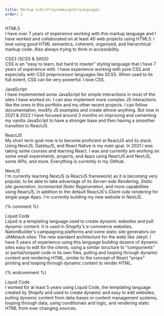 ```yaml
---
title: Markup &<br>Programming<br>Languages
order: 1
---
```


<p><span class="font-light">HTML5</span><br>I have over 7 years of experience working with this markup language and I have worked and collaborated on at least 40 web projects using HTML5. I love using good HTML semantics, coherent, organized, and hierarchical markup code. Also always trying to think in accessibility.</p>

<p><span class="font-light">CSS3 (SCSS & SASS)</span><br>CSS is an "easy to learn, but hard to master" styling language that I have 7 years of experience with. I have experience working with pure CSS and especially with CSS preprocessor languages like SCSS<!--SASS--><!-- or Less-->. <!--CSS, -->When used to its full extent, CSS can be very powerful.<!-- Modern web responsive design is all in the CSS, it was stablished to be no longer in the HTML and styles should be independent from structure.--><!-- You may want to re-size your screen and check out this portfolio in responsive, that will show some CSS skills.--> I love CSS.</p><!--Knowing and using CSS well can be very, very powerful.-->

<p><span class="font-light">JavaScript</span><br><!--Although most of the sites I have worked on have at least some JavaScript for simple interactions, plus I also implemented more complex JS and many playful elements through all this portfolio website and my two latest sites, following some documentation and making hundreds of modifications to adapt everything with purpose into my unique designs and websites, like this one on every page. -->I <!--took a basic JS course in the past and -->have implemented some JavaScript for simple interactions in most of the sites I have worked on. I can also implement more complex JS interactions like the ones in this portfolio and my other recent projects. I can follow documentation, modify <!--experimental -->JS examples and create almost anything. But now in 2021 & 2022 I have focused around 3 months on improving and cementing my vanilla JavaScript to have a stronger base and then having a smoother transition to ReactJS.</p>

<p><span class="font-light">ReactJS</span><br>My short term goal now is to become proficient at ReactJS and its stack<!-- (and vanilla JS as well),-->. Using NextJS<!-- (JAMstack)-->, GatsbyJS, and React Native is my main goal<!--, and more-->. <!--I'm currently -->In 2021 I was taking some courses and learning React<!-- which I'm loving-->. <!--I'll re-do my portfolio for a version 3 using it soon. --><!--I'm working-->I was and currently are working on some <!--experimental small Apps-->small experiments, projects, and Apps<!-- now too--> using ReactJS and NextJS,<!-- and--> some APIs<!-- (like edamam's: <em>https://www.edamam.com/</em>)-->, and more<!--; I'll want to display them later when I have a MVP to show-->. Everything is currently in my GitHub.</p>

<p><span class="font-light">NextJS</span><br>I'm currently learning NextJS (a ReactJS <!--meta -->framework) as<!-- part of the ReactJS stack--> it is <!--awesome and it is -->becoming very popular, to be able to take advantage of its <em>Server-side Rendering</em>, <em>Static site generation</em>, <em>Incremental Static Regeneration</em>, and more capabilities using ReactJS, in addition to the default ReactJS's <em>Client-side rendering</em> for single-page Apps. I'm currently building my new website in NextJS.</p>

<!--Now even Shopify has its own new JavaScript Framework: Hydrogen-->
{% comment %}
<p><span class="font-light">Liquid Code</span><br>Liquid is a templating language used to create dynamic websites and pull dynamic content. It is used in Shopify's e-commerce websites, NationBuilder's campaigning platforms and some static site generators (or JAMstack sites: The new standard architecture for the web) like Jekyll. I have 5 years of experience using this language building dozens of dynamic sites easy to edit for the clients, using a similar structure to "components" or partial/snippet code in its own files, pulling and looping through dynamic content and rendering HTML, similar to the concept of React "props" printing and looping through dynamic content to render <!--JSX (or extended HTML code)-->HTML.</p><!--My experience using this language has meant I am able to accomplish more than the regular.-->
{% endcomment %}

<p><span class="font-light">Liquid Code</span><br>I worked for at least 5 years using Liquid Code, the templating language created by Shopify and used to create dynamic and easy to edit websites, pulling dynamic content from data-bases or content management systems, looping through data, using conditionals and logic, and rendering static HTML from <!--dynamic-->ever changing sources.</p>

<!--<p><span class="font-light">Javascript & React</span><br>I retain a working knowledge of the language which I continue to expand on an ongoing basis. My short term goal now is to become proficient at JavaScript and React.js, I'm currently taking some courses improving my JS skills and learning React.</p>--><!--I'm currently expanding my knowledge and focusing on learning it better to be able to master it.-->

<!--<p><span class="font-light">React Js</span><br>I retain a working knowledge of the language, and is my main focus to expand my current skillset. I intend on transferring some of my newest sites to this language using Next.js in the future.</p>--><!--I have small knowledge-->

<!--<p><span class="font-light">Green Sock Animation Platform</span><br>It is currently powering some of the animations in this portfolio and a couple of my recent projects. I continue to expand my capabilities to give even more life to future sites and create more interesting interactive designs.</p>-->